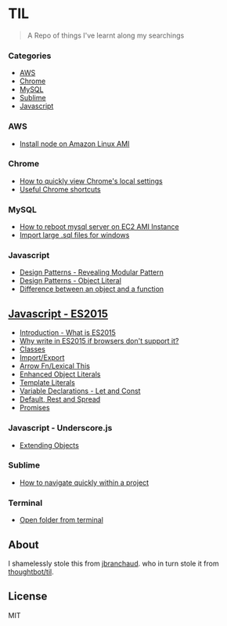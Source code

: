 # TIL

> A Repo of things I've learnt along my searchings

### Categories
* [AWS](#aws)
* [Chrome](#chrome)
* [MySQL](#mysql)
* [Sublime](#sublime)
* [Javascript](#javascript)

### AWS

- [Install node on Amazon Linux AMI](AWS/AMI/install-node.md)

### Chrome

- [How to quickly view Chrome's local settings](Chrome/chrome-local-state.md)
- [Useful Chrome shortcuts](Chrome/chrome-shortcuts.md)

### MySQL

- [How to reboot mysql server on EC2 AMI Instance](mysql/reboot-ami-mysql.md)
- [Import large .sql files for windows](mysql/upload-limit.md)

### Javascript

- [Design Patterns - Revealing Modular Pattern](javascript/design-pattern-revealing-modular-pattern.md)
- [Design Patterns - Object Literal](javascript/object-literals.md)
- [Difference between an object and a function](javascript/difference-between-object-and-function.md)

## [Javascript - ES2015](es2015/)

- [Introduction - What is ES2015](es2015/introduction.md)
- [Why write in ES2015 if browsers don't support it?](es2015/why-code-in-ES2015.md)
- [Classes](es2015/classes.md)
- [Import/Export](es2015/import-export.md)
- [Arrow Fn/Lexical This](es2015/arrow-fn.md)
- [Enhanced Object Literals](es2015/enhanced-object-literals.md)
- [Template Literals](es2015/template-literals.md)
- [Variable Declarations - Let and Const](es2015/variable-declarations.md)
- [Default, Rest and Spread](es2015/default-rest-spread.md)
- [Promises](es2015/promises.md)

### Javascript - Underscore.js

- [Extending Objects](underscore/extend-function.md)

### Sublime

- [How to navigate quickly within a project](sublime/navigate-quickly.md)

### Terminal

- [Open folder from terminal](terminal/open-folder.md)

## About

I shamelessly stole this from [jbranchaud](https://github.com/jbranchaud/til/blob/master/README.md). who in turn stole it from [thoughtbot/til](https://github.com/thoughtbot/til).

## License

MIT
